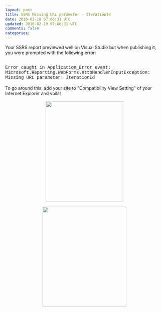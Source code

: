 ```yaml
---           
layout: post
title: SSRS Missing URL parameter - IterationId
date: 2016-02-19 07:06:31 UTC
updated: 2016-02-19 07:06:31 UTC
comments: false
categories: 
---
```


Your SSRS report previewed well on Visual Studio but when publishing it, you were prompted with the following error:<br /><br /><div><span style="font-family: Courier New, Courier, monospace;">Error caught in Application_Error event:</span></div><div><span style="font-family: Courier New, Courier, monospace;">Microsoft.Reporting.WebForms.HttpHandlerInputException: Missing URL parameter: IterationId</span><br /><br />To go around this, add your site to "Compatibility View Setting" of your Internet Explorer and voila!<br /><br /></div><div class="separator" style="clear: both; text-align: center;"><a href="https://4.bp.blogspot.com/-hhhaDgzY6ag/VsaIaT4ud8I/AAAAAAAABTk/_P_4k9nlafo/s1600/1.png" imageanchor="1" style="margin-left: 1em; margin-right: 1em;"><img border="0" height="320" src="https://4.bp.blogspot.com/-hhhaDgzY6ag/VsaIaT4ud8I/AAAAAAAABTk/_P_4k9nlafo/s320/1.png" width="247" /></a></div><div class="separator" style="clear: both; text-align: center;"><br /></div><div class="separator" style="clear: both; text-align: center;"><a href="https://1.bp.blogspot.com/-y_KWUmdeelk/VsaIoEP-NSI/AAAAAAAABTo/ewUiZNzZZ_w/s1600/2.png" imageanchor="1" style="margin-left: 1em; margin-right: 1em;"><img border="0" height="320" src="https://1.bp.blogspot.com/-y_KWUmdeelk/VsaIoEP-NSI/AAAAAAAABTo/ewUiZNzZZ_w/s320/2.png" width="267" /></a></div><div class="separator" style="clear: both; text-align: center;"><br /></div>